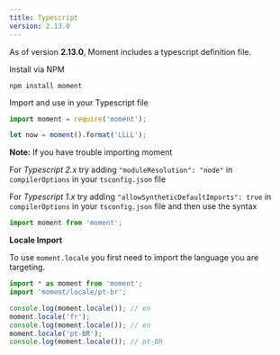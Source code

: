 ```yaml
---
title: Typescript
version: 2.13.0
---
```


As of version **2.13.0**, Moment includes a typescript definition file.

Install via NPM
```
npm install moment
```

Import and use in your Typescript file
<!-- skip-example -->

```javascript
import moment = require('moment');

let now = moment().format('LLLL');
```

**Note:** If you have trouble importing moment

For _Typescript 2.x_ try adding ```"moduleResolution": "node"``` in ```compilerOptions``` in your ```tsconfig.json``` file

For _Typescript 1.x_ try adding ```"allowSyntheticDefaultImports": true``` in ```compilerOptions``` in your ```tsconfig.json``` file and then use the syntax
<!-- skip-example -->

```javascript
import moment from 'moment';
```

**Locale Import**

To use `moment.locale` you first need to import the language you are targeting.

<!-- skip-example -->

```javascript
import * as moment from 'moment';
import 'moment/locale/pt-br';

console.log(moment.locale()); // en
moment.locale('fr');
console.log(moment.locale()); // en
moment.locale('pt-BR');
console.log(moment.locale()); // pt-BR
```
